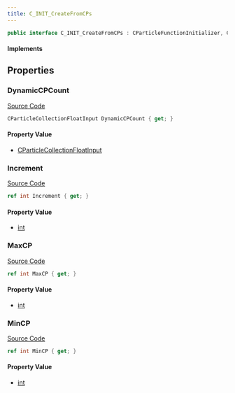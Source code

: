 ```yaml
---
title: C_INIT_CreateFromCPs
---
```


```csharp
public interface C_INIT_CreateFromCPs : CParticleFunctionInitializer, CParticleFunction, ISchemaClass<CParticleFunction>, ISchemaClass<CParticleFunctionInitializer>, ISchemaClass<C_INIT_CreateFromCPs>, ISchemaField, ISchemaClass, INativeHandle
```

#### Implements

## Properties

### DynamicCPCount

[Source Code](https://github.com/swiftly-solution/swiftlys2/blob/beta/managed/src/SwiftlyS2.Generated/Schemas/Interfaces/C_INIT_CreateFromCPs.cs#L22)

```csharp
CParticleCollectionFloatInput DynamicCPCount { get; }
```

#### Property Value

- [CParticleCollectionFloatInput](/docs/api/shared/schemadefinitions/cparticlecollectionfloatinput)

### Increment

[Source Code](https://github.com/swiftly-solution/swiftlys2/blob/beta/managed/src/SwiftlyS2.Generated/Schemas/Interfaces/C_INIT_CreateFromCPs.cs#L16)

```csharp
ref int Increment { get; }
```

#### Property Value

- [int](https://learn.microsoft.com/dotnet/api/system.int32)

### MaxCP

[Source Code](https://github.com/swiftly-solution/swiftlys2/blob/beta/managed/src/SwiftlyS2.Generated/Schemas/Interfaces/C_INIT_CreateFromCPs.cs#L20)

```csharp
ref int MaxCP { get; }
```

#### Property Value

- [int](https://learn.microsoft.com/dotnet/api/system.int32)

### MinCP

[Source Code](https://github.com/swiftly-solution/swiftlys2/blob/beta/managed/src/SwiftlyS2.Generated/Schemas/Interfaces/C_INIT_CreateFromCPs.cs#L18)

```csharp
ref int MinCP { get; }
```

#### Property Value

- [int](https://learn.microsoft.com/dotnet/api/system.int32)

